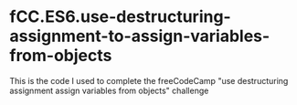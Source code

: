 # fCC.ES6.use-destructuring-assignment-to-assign-variables-from-objects
This is the code I used to complete the freeCodeCamp "use destructuring assignment assign variables from objects" challenge
